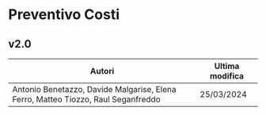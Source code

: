 # Preventivo Costi

## v2.0

|                                      Autori                                     |Ultima modifica|
|---------------------------------------------------------------------------------|---------------|
|Antonio Benetazzo, Davide Malgarise, Elena Ferro, Matteo Tiozzo, Raul Seganfreddo|   25/03/2024  |